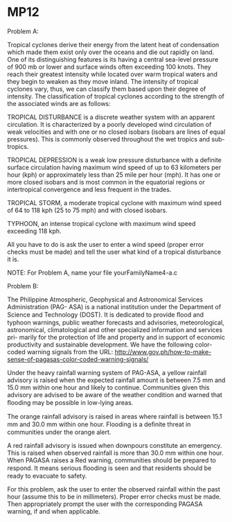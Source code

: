 # MP12
Problem A:

Tropical cyclones derive their energy from the latent heat of condensation which made them exist only over the oceans and die out rapidly on land. One of its distinguishing features is its having a central sea-level pressure of 900 mb or lower and surface winds often exceeding 100 knots. They reach their greatest intensity while located over warm tropical waters and they begin to weaken as they move inland. The intensity of tropical cyclones vary, thus, we can classify them based upon their degree of intensity. The classification of tropical cyclones according to the strength of the associated winds are as follows:

TROPICAL DISTURBANCE is a discrete weather system with an apparent circulation. It is characterized by a poorly developed wind circulation of weak velocities and with one or no closed isobars (isobars are lines of equal pressures). This is commonly observed throughout the wet tropics and sub-tropics.

TROPICAL DEPRESSION is a weak low pressure disturbance with a definite surface circulation having maximum wind speed of up to 63 kilometers per hour (kph) or approximately less than 25 mile per hour (mph). It has one or more closed isobars and is most common in the equatorial regions or intertropical convergence and less frequent in the trades.

TROPICAL STORM, a moderate tropical cyclone with maximum wind speed of 64 to 118 kph (25 to 75 mph) and with closed isobars.

TYPHOON, an intense tropical cyclone with maximum wind speed exceeding 118 kph.

All you have to do is ask the user to enter a wind speed (proper error checks must be made) and tell the user what kind of a tropical disturbance it is.

NOTE: For Problem A, name your file yourFamilyName4-a.c


Problem B:

The Philippine Atmospheric, Geophysical and Astronomical Services Administration (PAG- ASA) is a national institution under the Department of Science and Technology (DOST). It is dedicated to provide ﬂood and typhoon warnings, public weather forecasts and advisories, meteorological, astronomical, climatological and other specialized information and services pri- marily for the protection of life and property and in support of economic productivity and sustainable development. We have the following color-coded warning signals from the URL: http://www.gov.ph/how-to-make-sense-of-pagasas-color-coded-warning-signals/

Under the heavy rainfall warning system of PAG-ASA, a yellow rainfall advisory is raised when the expected rainfall amount is between 7.5 mm and 15.0 mm within one hour and likely to continue. Communities given this advisory are advised to be aware of the weather condition and warned that ﬂooding may be possible in low-lying areas.

The orange rainfall advisory is raised in areas where rainfall is between 15.1 mm and 30.0 mm within one hour. Flooding is a deﬁnite threat in communities under the orange alert.

A red rainfall advisory is issued when downpours constitute an emergency. This is raised when observed rainfall is more than 30.0 mm within one hour. When PAGASA raises a Red warning, communities should be prepared to respond. It means serious ﬂooding is seen and that residents should be ready to evacuate to safety.

For this problem, ask the user to enter the observed rainfall within the past hour (assume this to be in millimeters). Proper error checks must be made.  Then appropriately prompt the user with the corresponding PAGASA warning, if and when applicable.
